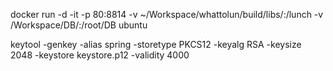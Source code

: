 

docker run -d -it -p 80:8814 -v ~/Workspace/whattolun/build/libs/:/lunch -v /Workspace/DB/:/root/DB ubuntu

keytool -genkey -alias spring -storetype PKCS12 -keyalg RSA -keysize 2048 -keystore keystore.p12 -validity 4000